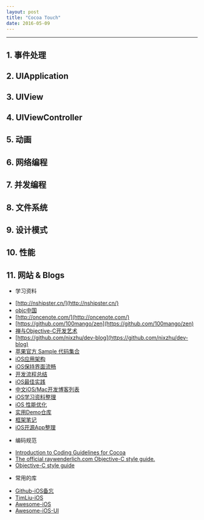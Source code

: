 ```yaml
---
layout: post
title: "Cocoa Touch"
date: 2016-05-09
---
```


---

## 1. 事件处理

## 2. UIApplication

## 3. UIView

## 4. UIViewController

## 5. 动画

## 6. 网络编程

## 7. 并发编程

## 8. 文件系统

## 9. 设计模式

## 10. 性能

## 11. 网站 & Blogs

- 学习资料
 + [http://nshipster.cn/](http://nshipster.cn/)
 + [objc中国](http://objccn.io/)
 + [http://oncenote.com/](http://oncenote.com/)
 + [https://github.com/100mango/zen](https://github.com/100mango/zen)
 + [禅与Objective-C开发艺术](https://github.com/oa414/objc-zen-book-cn)
 + [https://github.com/nixzhu/dev-blog](https://github.com/nixzhu/dev-blog)
 + [苹果官方 Sample 代码集合](https://github.com/robovm/apple-ios-samples)
 + [iOS应用架构](http://casatwy.com/iosying-yong-jia-gou-tan-kai-pian.html)
 + [iOS保持界面流畅](http://blog.ibireme.com/2015/11/12/smooth_user_interfaces_for_ios/)
 + [开发流程总结](https://github.com/leecade/ios-dev-flow)
 + [iOS最佳实践](https://github.com/DaiYue/iOS-good-practices-in-Chinese)
 + [中文iOS/Mac开发博客列表](https://github.com/tangqiaoboy/iOSBlogCN)
 + [iOS学习资料整理](https://github.com/Aufree/trip-to-iOS)
 + [iOS 性能优化](http://www.hrchen.com/2013/05/performance-with-instruments/)
 + [实用Demo仓库](https://github.com/huang303513/iOSBasicCommonDemos)
 + [框架笔记](https://github.com/seedante/iOS-Note)
 + [iOS开源App整理](http://duxinfeng.com/2015/07/14/iOS%E5%BC%80%E6%BA%90App%E6%95%B4%E7%90%86/)
 

- 编码规范
 + [Introduction to Coding Guidelines for Cocoa](https://developer.apple.com/library/mac/documentation/Cocoa/Conceptual/CodingGuidelines/CodingGuidelines.html#//apple_ref/doc/uid/10000146-SW1)
 + [The official raywenderlich.com Objective-C style guide.](https://github.com/raywenderlich/objective-c-style-guide)
 + [Objective-C style guide](https://github.com/github/objective-c-style-guide)
 
- 常用的库
 + [Github-iOS备忘](http://github.ibireme.com/github/list/ios/)
 + [TimLiu-iOS](https://github.com/Tim9Liu9/TimLiu-iOS)
 + [Awesome-iOS](https://github.com/vsouza/awesome-ios)
 + [Awesome-iOS-UI](https://github.com/cjwirth/awesome-ios-ui)
 
